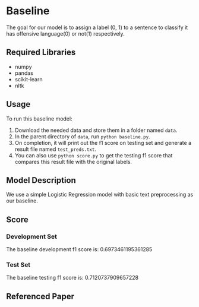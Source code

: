 # Baseline
The goal for our model is to assign a label (0, 1) to a sentence to classify it has offensive language(0) or not(1) respectively.

## Required Libraries
* numpy
* pandas
* scikit-learn
* nltk

## Usage
To run this baseline model:
1. Download the needed data and store them in a folder named `data`.
2. In the parent directory of `data`, run `python baseline.py`.
3. On completion, it will print out the f1 score on testing set and generate a result file named `test_preds.txt`.
4. You can also use `python score.py` to get the testing f1 score that compares this result file with the original labels.

## Model Description
We use a simple Logistic Regression model with basic text preprocessing as our baseline.

## Score

### Development Set
The baseline development f1 score is: 0.6973461195361285

### Test Set
The baseline testing f1 score is: 0.7120737909657228

## Referenced Paper
